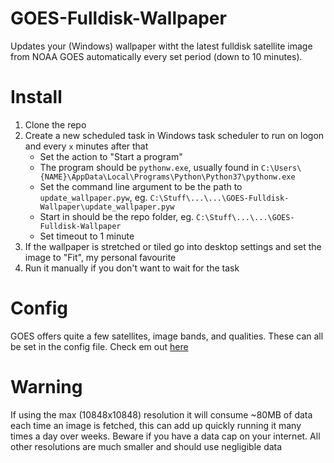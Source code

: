 # GOES-Fulldisk-Wallpaper

Updates your (Windows) wallpaper witht the latest fulldisk satellite image from NOAA GOES automatically every set period (down to 10 minutes).

# Install
1. Clone the repo
2. Create a new scheduled task in Windows task scheduler to run on logon and every `x` minutes after that
    - Set the action to "Start a program"
    - The program should be `pythonw.exe`, usually found in `C:\Users\{NAME}\AppData\Local\Programs\Python\Python37\pythonw.exe`
    - Set the command line argument to be the path to `update_wallpaper.pyw`, eg. `C:\Stuff\...\...\GOES-Fulldisk-Wallpaper\update_wallpaper.pyw`
    - Start in should be the repo folder, eg. `C:\Stuff\...\...\GOES-Fulldisk-Wallpaper`
    - Set timeout to 1 minute
3. If the wallpaper is stretched or tiled go into desktop settings and set the image to "Fit", my personal favourite
4. Run it manually if you don't want to wait for the task

# Config
GOES offers quite a few satellites, image bands, and qualities. These can all be set in the config file. Check em out [here](https://www.star.nesdis.noaa.gov/GOES/fulldisk.php?sat=G16)

# Warning
If using the max (10848x10848) resolution it will consume ~80MB of data each time an image is fetched, this can add up quickly running it many times a day over weeks. Beware if you have a data cap on your internet. All other resolutions are much smaller and should use negligible data
